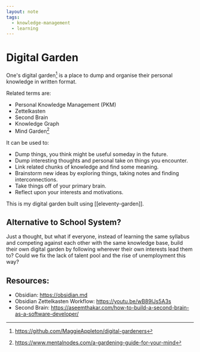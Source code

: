 ```yaml
---
layout: note
tags:
  - knowledge-management
  - learning
---
```


# Digital Garden

One's digital garden[^1] is a place to dump and organise their personal knowledge in written format.

Related terms are:

- Personal Knowledge Management (PKM)
- Zettelkasten
- Second Brain
- Knowledge Graph
- Mind Garden[^2]

It can be used to:

- Dump things, you think might be useful someday in the future.
- Dump interesting thoughts and personal take on things you encounter.
- Link related chunks of knowledge and find some meaning.
- Brainstorm new ideas by exploring things, taking notes and finding interconnections.
- Take things off of your primary brain.
- Reflect upon your interests and motivations.

This is my digital garden built using [[eleventy-garden]].

## Alternative to School System?

Just a thought, but what if everyone, instead of learning the same syllabus and competing against each other
with the same knowledge base, build their own digital garden by following wherever their own interests
lead them to? Could we fix the lack of talent pool and the rise of unemployment this way?

## Resources:

- Obsidian: https://obsidian.md
- Obsidian Zettelkasten Workflow: https://youtu.be/wB89lJs5A3s
- Second Brain: https://aseemthakar.com/how-to-build-a-second-brain-as-a-software-developer/

[^1]: https://github.com/MaggieAppleton/digital-gardeners
[^2]: https://www.mentalnodes.com/a-gardening-guide-for-your-mind
